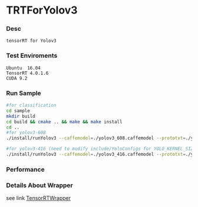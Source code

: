 # TRTForYolov3

### Desc

    tensorRT for Yolov3

### Test Enviroments

    Ubuntu  16.04
    TensorRT 4.0.1.6
    CUDA 9.2

### Run Sample
```bash
#for classification
cd sample
mkdir build
cd build && cmake .. && make && make install
cd ..
#for yolov3-608
./install/runYolov3 --caffemodel=./yolov3_608.caffemodel --prototxt=./yolov3_608.prototxt --input=./test.jpg --W=608 --H=608 --class=80

#for yolov3-416 (need to modify include/YoloConfigs for YOLO_KERNEL_SIZE)
./install/runYolov3 --caffemodel=./yolov3_416.caffemodel --prototxt=./yolov3_416.prototxt --input=./test.jpg --W=416 --H=416 --class=20
```



### Performance

### Details About Wrapper
see link [TensorRTWrapper](https://github.com/lewes6369/tensorRTWrapper)
